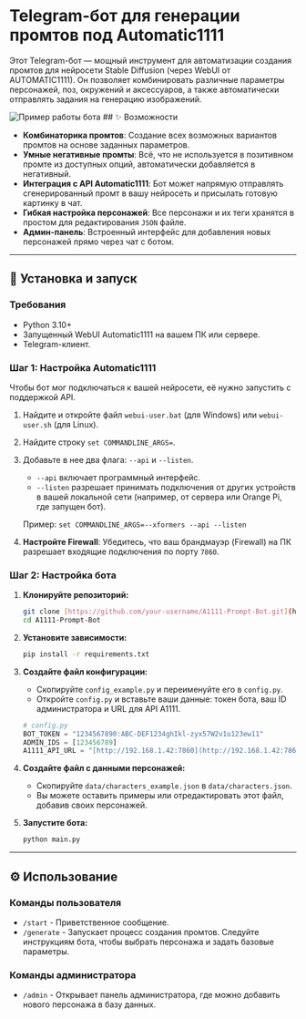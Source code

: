 # Telegram-бот для генерации промтов под Automatic1111

Этот Telegram-бот — мощный инструмент для автоматизации создания промтов для нейросети Stable Diffusion (через WebUI от AUTOMATIC1111). Он позволяет комбинировать различные параметры персонажей, поз, окружений и аксессуаров, а также автоматически отправлять задания на генерацию изображений.

![Пример работы бота](https://i.imgur.com/example.png) ## ✨ Возможности

-   **Комбинаторика промтов**: Создание всех возможных вариантов промтов на основе заданных параметров.
-   **Умные негативные промты**: Всё, что не используется в позитивном промте из доступных опций, автоматически добавляется в негативный.
-   **Интеграция с API Automatic1111**: Бот может напрямую отправлять сгенерированный промт в вашу нейросеть и присылать готовую картинку в чат.
-   **Гибкая настройка персонажей**: Все персонажи и их теги хранятся в простом для редактирования `JSON` файле.
-   **Админ-панель**: Встроенный интерфейс для добавления новых персонажей прямо через чат с ботом.

---

## 🚀 Установка и запуск

### Требования

-   Python 3.10+
-   Запущенный WebUI Automatic1111 на вашем ПК или сервере.
-   Telegram-клиент.

### Шаг 1: Настройка Automatic1111

Чтобы бот мог подключаться к вашей нейросети, её нужно запустить с поддержкой API.

1.  Найдите и откройте файл `webui-user.bat` (для Windows) или `webui-user.sh` (для Linux).
2.  Найдите строку `set COMMANDLINE_ARGS=`.
3.  Добавьте в нее два флага: `--api` и `--listen`.
    -   `--api` включает программный интерфейс.
    -   `--listen` разрешает принимать подключения от других устройств в вашей локальной сети (например, от сервера или Orange Pi, где запущен бот).

    Пример: `set COMMANDLINE_ARGS=--xformers --api --listen`
4.  **Настройте Firewall**: Убедитесь, что ваш брандмауэр (Firewall) на ПК разрешает входящие подключения по порту `7860`.

### Шаг 2: Настройка бота

1.  **Клонируйте репозиторий:**
    ```bash
    git clone [https://github.com/your-username/A1111-Prompt-Bot.git](https://github.com/your-username/A1111-Prompt-Bot.git)
    cd A1111-Prompt-Bot
    ```

2.  **Установите зависимости:**
    ```bash
    pip install -r requirements.txt
    ```

3.  **Создайте файл конфигурации:**
    -   Скопируйте `config_example.py` и переименуйте его в `config.py`.
    -   Откройте `config.py` и вставьте ваши данные: токен бота, ваш ID администратора и URL для API A1111.
    ```python
    # config.py
    BOT_TOKEN = "1234567890:ABC-DEF1234ghIkl-zyx57W2v1u123ew11"
    ADMIN_IDS = [123456789]
    A1111_API_URL = "[http://192.168.1.42:7860](http://192.168.1.42:7860)"
    ```

4.  **Создайте файл с данными персонажей:**
    -   Скопируйте `data/characters_example.json` в `data/characters.json`.
    -   Вы можете оставить примеры или отредактировать этот файл, добавив своих персонажей.

5.  **Запустите бота:**
    ```bash
    python main.py
    ```

---

## ⚙️ Использование

### Команды пользователя
-   `/start` - Приветственное сообщение.
-   `/generate` - Запускает процесс создания промтов. Следуйте инструкциям бота, чтобы выбрать персонажа и задать базовые параметры.

### Команды администратора
-   `/admin` - Открывает панель администратора, где можно добавить нового персонажа в базу данных.